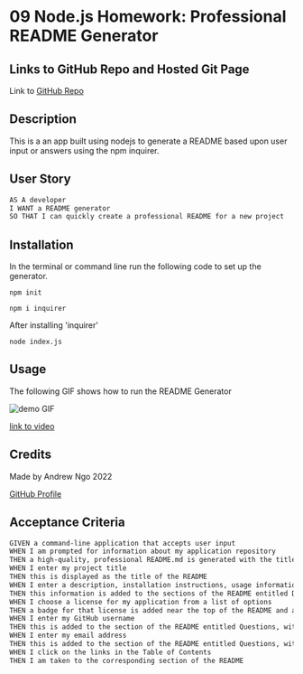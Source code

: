 # 09 Node.js Homework: Professional README Generator

## Links to GitHub Repo and Hosted Git Page

Link to [GitHub Repo](https://github.com/MiinoSil/NGO-UCI-BOOT-WK-NINE-HW-GIT)

## Description

This is a an app built using nodejs to generate a README based upon user input or answers using the npm inquirer.

## User Story

```md
AS A developer
I WANT a README generator
SO THAT I can quickly create a professional README for a new project
```
## Installation

In the terminal or command line run the following code to set up the generator.

```
npm init

npm i inquirer
```

After installing 'inquirer'
```
node index.js
```

## Usage
The following GIF shows how to run the README Generator

![demo GIF](./images/demo1.gif)

[link to video](https://youtu.be/B_uOmU6sAb4)

## Credits
Made by Andrew Ngo 2022

[GitHub Profile](https://github.com/MiinoSil)
## Acceptance Criteria

```md
GIVEN a command-line application that accepts user input
WHEN I am prompted for information about my application repository
THEN a high-quality, professional README.md is generated with the title of my project and sections entitled Description, Table of Contents, Installation, Usage, License, Contributing, Tests, and Questions
WHEN I enter my project title
THEN this is displayed as the title of the README
WHEN I enter a description, installation instructions, usage information, contribution guidelines, and test instructions
THEN this information is added to the sections of the README entitled Description, Installation, Usage, Contributing, and Tests
WHEN I choose a license for my application from a list of options
THEN a badge for that license is added near the top of the README and a notice is added to the section of the README entitled License that explains which license the application is covered under
WHEN I enter my GitHub username
THEN this is added to the section of the README entitled Questions, with a link to my GitHub profile
WHEN I enter my email address
THEN this is added to the section of the README entitled Questions, with instructions on how to reach me with additional questions
WHEN I click on the links in the Table of Contents
THEN I am taken to the corresponding section of the README
```